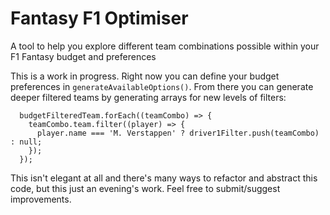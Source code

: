 # Fantasy F1 Optimiser
A tool to help you explore different team combinations possible within your F1 Fantasy budget and preferences

This is a work in progress. Right now you can define your budget preferences in `generateAvailableOptions()`. From there you can generate deeper filtered teams by generating arrays for new levels of filters:

```
  budgetFilteredTeam.forEach((teamCombo) => {
    teamCombo.team.filter((player) => {
      player.name === 'M. Verstappen' ? driver1Filter.push(teamCombo) : null;
    });
  });
```

This isn't elegant at all and there's many ways to refactor and abstract this code, but this just an evening's work. Feel free to submit/suggest improvements.
